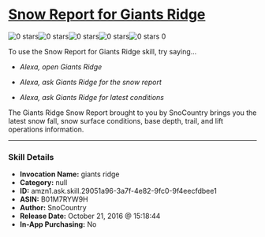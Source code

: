 # [Snow Report for Giants Ridge](http://alexa.amazon.com/#skills/amzn1.ask.skill.29051a96-3a7f-4e82-9fc0-9f4eecfdbee1)
![0 stars](../../images/ic_star_border_black_18dp_1x.png)![0 stars](../../images/ic_star_border_black_18dp_1x.png)![0 stars](../../images/ic_star_border_black_18dp_1x.png)![0 stars](../../images/ic_star_border_black_18dp_1x.png)![0 stars](../../images/ic_star_border_black_18dp_1x.png) 0

To use the Snow Report for Giants Ridge skill, try saying...

* *Alexa, open Giants Ridge*

* *Alexa, ask Giants Ridge for the snow report*

* *Alexa, ask Giants Ridge for latest conditions*

The Giants Ridge Snow Report brought to you by SnoCountry brings you the latest snow fall, snow surface conditions,  base depth, trail, and lift operations information.

***

### Skill Details

* **Invocation Name:** giants ridge
* **Category:** null
* **ID:** amzn1.ask.skill.29051a96-3a7f-4e82-9fc0-9f4eecfdbee1
* **ASIN:** B01M7RYW9H
* **Author:** SnoCountry
* **Release Date:** October 21, 2016 @ 15:18:44
* **In-App Purchasing:** No
